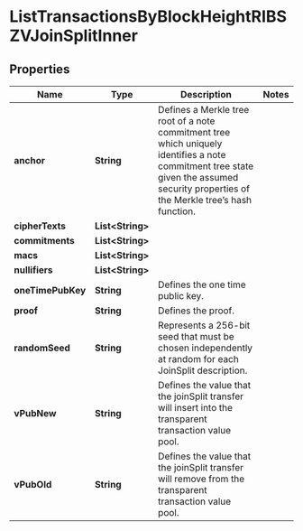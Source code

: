 

# ListTransactionsByBlockHeightRIBSZVJoinSplitInner


## Properties

| Name | Type | Description | Notes |
|------------ | ------------- | ------------- | -------------|
|**anchor** | **String** | Defines a Merkle tree root of a note commitment tree which uniquely identifies a note commitment tree state given the assumed security properties of the Merkle tree’s  hash function. |  |
|**cipherTexts** | **List&lt;String&gt;** |  |  |
|**commitments** | **List&lt;String&gt;** |  |  |
|**macs** | **List&lt;String&gt;** |  |  |
|**nullifiers** | **List&lt;String&gt;** |  |  |
|**oneTimePubKey** | **String** | Defines the one time public key. |  |
|**proof** | **String** | Defines the proof. |  |
|**randomSeed** | **String** | Represents a 256-bit seed that must be chosen independently at random for each JoinSplit description. |  |
|**vPubNew** | **String** | Defines the value that the joinSplit transfer will insert into the transparent transaction value pool. |  |
|**vPubOld** | **String** | Defines the value that the joinSplit transfer will remove from the transparent transaction value pool. |  |



